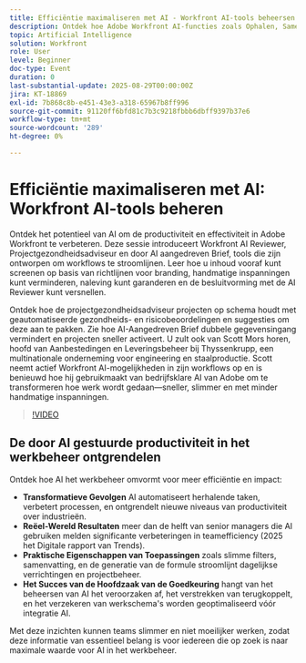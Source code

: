 ```yaml
---
title: Efficiëntie maximaliseren met AI - Workfront AI-tools beheersen
description: Ontdek hoe Adobe Workfront AI-functies zoals Ophalen, Samenvatten en Formules genereren helpen taken te automatiseren, workflows te optimaliseren en productiviteit te verhogen.
topic: Artificial Intelligence
solution: Workfront
role: User
level: Beginner
doc-type: Event
duration: 0
last-substantial-update: 2025-08-29T00:00:00Z
jira: KT-18869
exl-id: 7b868c8b-e451-43e3-a318-65967b8ff996
source-git-commit: 91120ff6bfd81c7b3c9218fbbb6dbff9397b37e6
workflow-type: tm+mt
source-wordcount: '289'
ht-degree: 0%

---
```


# Efficiëntie maximaliseren met AI: Workfront AI-tools beheren

Ontdek het potentieel van AI om de productiviteit en effectiviteit in Adobe Workfront te verbeteren. Deze sessie introduceert Workfront AI Reviewer, Projectgezondheidsadviseur en door AI aangedreven Brief, tools die zijn ontworpen om workflows te stroomlijnen. Leer hoe u inhoud vooraf kunt screenen op basis van richtlijnen voor branding, handmatige inspanningen kunt verminderen, naleving kunt garanderen en de besluitvorming met de AI Reviewer kunt versnellen.

Ontdek hoe de projectgezondheidsadviseur projecten op schema houdt met geautomatiseerde gezondheids- en risicobeoordelingen en suggesties om deze aan te pakken. Zie hoe AI-Aangedreven Brief dubbele gegevensingang vermindert en projecten sneller activeert. U zult ook van Scott Mors horen, hoofd van Aanbestedingen en Leveringsbeheer bij Thyssenkrupp, een multinationale onderneming voor engineering en staalproductie. Scott neemt actief Workfront AI-mogelijkheden in zijn workflows op en is benieuwd hoe hij gebruikmaakt van bedrijfsklare AI van Adobe om te transformeren hoe werk wordt gedaan—sneller, slimmer en met minder handmatige inspanningen.

>[!VIDEO](https://video.tv.adobe.com/v/3471393/?learn=on&enablevpops)

## De door AI gestuurde productiviteit in het werkbeheer ontgrendelen

Ontdek hoe AI het werkbeheer omvormt voor meer efficiëntie en impact:

* **Transformatieve Gevolgen** AI automatiseert herhalende taken, verbetert processen, en ontgrendelt nieuwe niveaus van productiviteit over industrieën.
* **Reëel-Wereld Resultaten** meer dan de helft van senior managers die AI gebruiken melden significante verbeteringen in teamefficiency (2025 het Digitale rapport van Trends).
* **Praktische Eigenschappen van Toepassingen** zoals slimme filters, samenvatting, en de generatie van de formule stroomlijnt dagelijkse verrichtingen en projectbeheer.
* **Het Succes van de Hoofdzaak van de Goedkeuring** hangt van het beheersen van AI het veroorzaken af, het verstrekken van terugkoppelt, en het verzekeren van werkschema&#39;s worden geoptimaliseerd vóór integratie AI.

Met deze inzichten kunnen teams slimmer en niet moeilijker werken, zodat deze informatie van essentieel belang is voor iedereen die op zoek is naar maximale waarde voor AI in het werkbeheer.
